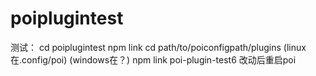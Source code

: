 # poiplugintest

测试：
 cd poiplugintest
 npm link 
 cd path/to/poiconfigpath/plugins
 (linux在.config/poi)
 (windows在？)
 npm link poi-plugin-test6
改动后重启poi
